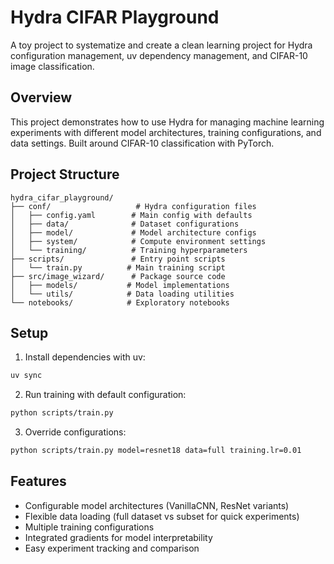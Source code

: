 # Hydra CIFAR Playground

A toy project to systematize and create a clean learning project for Hydra configuration management, uv dependency management, and CIFAR-10 image classification.

## Overview

This project demonstrates how to use Hydra for managing machine learning experiments with different model architectures, training configurations, and data settings. Built around CIFAR-10 classification with PyTorch.

## Project Structure

```
hydra_cifar_playground/
├── conf/                   # Hydra configuration files
│   ├── config.yaml        # Main config with defaults
│   ├── data/              # Dataset configurations
│   ├── model/             # Model architecture configs
│   ├── system/            # Compute environment settings
│   └── training/          # Training hyperparameters
├── scripts/               # Entry point scripts
│   └── train.py          # Main training script
├── src/image_wizard/      # Package source code
│   ├── models/           # Model implementations
│   └── utils/            # Data loading utilities
└── notebooks/            # Exploratory notebooks
```

## Setup

1. Install dependencies with uv:

```bash
uv sync
```

2. Run training with default configuration:

```bash
python scripts/train.py
```

3. Override configurations:

```bash
python scripts/train.py model=resnet18 data=full training.lr=0.01
```

## Features

- Configurable model architectures (VanillaCNN, ResNet variants)
- Flexible data loading (full dataset vs subset for quick experiments)
- Multiple training configurations
- Integrated gradients for model interpretability
- Easy experiment tracking and comparison

